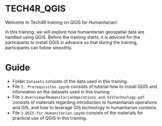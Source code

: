 # TECH4R_QGIS

Welcome to Tech4R training on QGIS for Humanitarian!

In this training, we will explore how humanitarian geospatial data are handled using QGIS. 
Before the training starts, it is adviced for the participants to install QGIS in advance so that during the training, participants can follow smoothly.

# Guide
* Folder `Datasets` consists of the data used in this training.
* File `1. Prerequisites.ipynb` consists of tutorial how to install QGIS and information on the datasets used in this training.
* File `2.OverviewofHumanitarianOperations_and_GISTechnology.pdf` consists of materials regarding introduction to humanitarian operations and GIS, and how to leverage GIS technology in humanitarian contexts.
* File `3.QGIS-for-Humanitarian.ipynb` consists of the materials for practical use of QGIS in this training.
